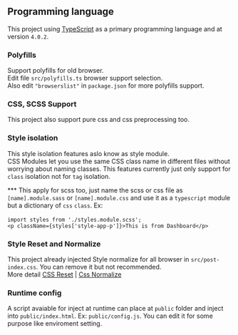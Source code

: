 ## Programming language

This project using [TypeScript](https://www.typescriptlang.org/) as a primary programming language and at version `4.0.2`.

### Polyfills

Support polyfills for old browser. <br />
Edit file `src/polyfills.ts` browser support selection.<br />
Also edit `"browserslist"` in `package.json` for more polyfills support.

### CSS, SCSS Support

This project also support pure css and css preprocessing too.

### Style isolation

This style isolation features aslo know as style module. <br />
CSS Modules let you use the same CSS class name in different files without worrying about naming classes.
This features currently just only support for `class` isolation not for `tag` isolation.

\*\*\* This apply for scss too, just name the scss or css file as `[name].module.sass` or `[name].module.css` and use it as a `typescript` module but a dictionary of `css` `class`.
Ex: <br /><br />
`import styles from './styles.module.scss';`<br />
`<p className={styles['style-app-p']}>This is from Dashboard</p>`

### Style Reset and Normalize

This project already injected Style normalize for all browser in `src/post-index.css`. You can remove it but not recommended.<br />
More detail [CSS Reset](https://create-react-app.dev/docs/adding-css-reset) | [Css Normalize](https://github.com/csstools/normalize.css)

### Runtime config

A script avaiable for inject at runtime can place at `public` folder and inject into `public/index.html`. Ex: `public/config.js`. You can edit it for some purpose like enviroment setting.
